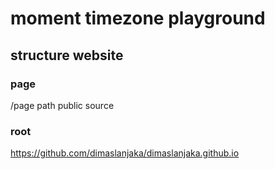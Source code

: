 # moment timezone playground

## structure website

### page
/page path public source

### root
https://github.com/dimaslanjaka/dimaslanjaka.github.io


